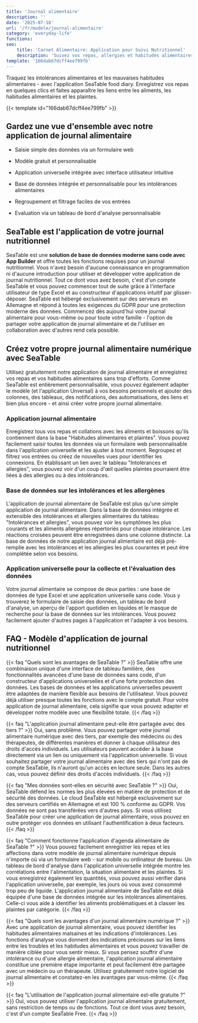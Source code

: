 ```yaml
---
title: 'Journal alimentaire'
description: ''
date: '2025-07-18'
url: '/fr/modele/journal-alimentaire'
category: 'everyday-life'
functions:
seo:
    title: 'Carnet Alimentaire: Application pour Suivi Nutritionnel'
    description: 'Suivez vos repas, allergies et habitudes alimentaires avec l’app carnet alimentaire SeaTable – simple, personnalisable et gratuite.'
template: '166dab67dcff4ee799fb'
---
```


Traquez les intolérances alimentaires et les mauvaises habitudes alimentaires - avec l'application SeaTable food diary. Enregistrez vos repas en quelques clics et faites apparaître les liens entre les aliments, les habitudes alimentaires et les plaintes.

{{< template id="166dab67dcff4ee799fb" >}}

## Gardez une vue d'ensemble avec notre application de journal alimentaire

* Saisie simple des données via un formulaire web

* Modèle gratuit et personnalisable

* Application universelle intégrée avec interface utilisateur intuitive

* Base de données intégrée et personnalisable pour les intolérances alimentaires

* Regroupement et filtrage faciles de vos entrées

* Evaluation via un tableau de bord d'analyse personnalisable

## SeaTable est l'application de votre journal nutritionnel

SeaTable est une **solution de base de données moderne sans code avec App Builder** et offre toutes les fonctions requises pour un journal nutritionnel. Vous n'avez besoin d'aucune connaissance en programmation ni d'aucune introduction pour utiliser et développer votre application de journal nutritionnel. Tout ce dont vous avez besoin, c'est d'un compte SeaTable et vous pouvez commencer tout de suite grâce à l'interface utilisateur de type Excel et au constructeur d'applications intuitif par glisser-déposer. SeaTable est hébergé exclusivement sur des serveurs en Allemagne et répond à toutes les exigences du GDPR pour une protection moderne des données. Commencez dès aujourd'hui votre journal alimentaire pour vous-même ou pour toute votre famille - l'option de partager votre application de journal alimentaire et de l'utiliser en collaboration avec d'autres rend cela possible.

## Créez votre propre journal alimentaire numérique avec SeaTable

Utilisez gratuitement notre application de journal alimentaire et enregistrez vos repas et vos habitudes alimentaires sans trop d'efforts. Comme SeaTable est entièrement personnalisable, vous pouvez également adapter le modèle (et l'application Unversal) à vos besoins personnels et ajouter des colonnes, des tableaux, des notifications, des automatisations, des liens et bien plus encore - et ainsi créer votre propre journal alimentaire.

### Application journal alimentaire

Enregistrez tous vos repas et collations avec les aliments et boissons qu'ils contiennent dans la base "Habitudes alimentaires et plaintes". Vous pouvez facilement saisir toutes les données via un formulaire web personnalisable dans l'application universelle et les ajuster à tout moment. Regroupez et filtrez vos entrées ou créez de nouvelles vues pour identifier les connexions. En établissant un lien avec le tableau "Intolérances et allergies", vous pouvez voir d'un coup d'œil quelles plaintes pourraient être liées à des allergies ou à des intolérances.

### Base de données sur les intolérances et les allergènes

L'application de journal alimentaire de SeaTable est plus qu'une simple application de journal alimentaire. Dans la base de données intégrée et extensible des intolérances et allergies alimentaires du tableau "Intolérances et allergies", vous pouvez voir les symptômes les plus courants et les aliments allergènes répertoriés pour chaque intolérance. Les réactions croisées peuvent être enregistrées dans une colonne distincte. La base de données de notre application journal alimentaire est déjà pré-remplie avec les intolérances et les allergies les plus courantes et peut être complétée selon vos besoins.

### Application universelle pour la collecte et l'évaluation des données

Votre journal alimentaire se compose de deux parties : une base de données de type Excel et une application universelle sans code. Vous y trouverez le formulaire de saisie des données, un tableau de bord d'analyse, un aperçu de l'apport quotidien en liquides et le masque de recherche pour la base de données sur les intolérances. Vous pouvez facilement ajouter d'autres pages à l'application et l'adapter à vos besoins.

## FAQ - Modèle d'application de journal nutritionnel

{{< faq "Quels sont les avantages de SeaTable ?" >}}
SeaTable offre une combinaison unique d'une interface de tableau familière, des fonctionnalités avancées d'une base de données sans code, d'un constructeur d'applications universelles et d'une forte protection des données. Les bases de données et les applications universelles peuvent être adaptées de manière flexible aux besoins de l'utilisateur. Vous pouvez déjà utiliser presque toutes les fonctions avec le compte gratuit. Pour votre application de journal alimentaire, cela signifie que vous pouvez adapter et développer notre modèle avec une flexibilité totale.
{{< /faq >}}

{{< faq "L'application journal alimentaire peut-elle être partagée avec des tiers ?" >}}
Oui, sans problème. Vous pouvez partager votre journal alimentaire numérique avec des tiers, par exemple des médecins ou des thérapeutes, de différentes manières et donner à chaque utilisateur des droits d'accès individuels. Les utilisateurs peuvent accéder à la base directement via un lien ou uniquement via l'application universelle. Si vous souhaitez partager votre journal alimentaire avec des tiers qui n'ont pas de compte SeaTable, ils n'auront qu'un accès en lecture seule. Dans les autres cas, vous pouvez définir des droits d'accès individuels.
{{< /faq >}}

{{< faq "Mes données sont-elles en sécurité avec SeaTable ?" >}}
Oui, SeaTable défend les normes les plus élevées en matière de protection et de sécurité des données. Le cloud SeaTable est hébergé exclusivement sur des serveurs certifiés en Allemagne et est 100 % conforme au GDPR. Vos données ne sont pas transférées vers d'autres pays. Si vous utilisez SeaTable pour créer une application de journal alimentaire, vous pouvez en outre protéger vos données en utilisant l'authentification à deux facteurs.
{{< /faq >}}

{{< faq "Comment fonctionne l'application d'agenda alimentaire de SeaTable ?" >}}
Vous pouvez facilement enregistrer les repas et les affections dans votre modèle de journal alimentaire numérique depuis n'importe où via un formulaire web - sur mobile ou ordinateur de bureau. Un tableau de bord d'analyse dans l'application universelle intégrée montre les corrélations entre l'alimentation, la situation alimentaire et les plaintes. Si vous enregistrez également les quantités, vous pouvez aussi vérifier dans l'application universelle, par exemple, les jours où vous avez consommé trop peu de liquide. L'application journal alimentaire de SeaTable est déjà équipée d'une base de données intégrée sur les intolérances alimentaires. Celle-ci vous aide à identifier les aliments problématiques et à classer les plaintes par catégorie.
{{< /faq >}}

{{< faq "Quels sont les avantages d'un journal alimentaire numérique ?" >}}
Avec une application de journal alimentaire, vous pouvez identifier les habitudes alimentaires malsaines et les indications d'intolérances. Les fonctions d'analyse vous donnent des indications précieuses sur les liens entre les troubles et les habitudes alimentaires et vous pouvez travailler de manière ciblée pour vous sentir mieux. Si vous pensez souffrir d'une intolérance ou d'une allergie alimentaire, l'application journal alimentaire constitue une première étape importante et peut facilement être partagée avec un médecin ou un thérapeute. Utilisez gratuitement notre logiciel de journal alimentaire et constatez-en les avantages par vous-même.
{{< /faq >}}

{{< faq "L'utilisation de l'application journal alimentaire est-elle gratuite ?" >}}
Oui, vous pouvez utiliser l'application journal alimentaire gratuitement, sans restriction de temps ou de fonctions. Tout ce dont vous avez besoin, c'est d'un compte SeaTable Free.
{{< /faq >}}
